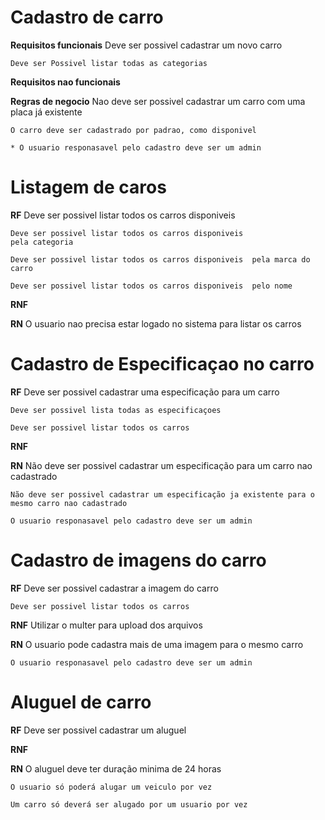 # Cadastro de carro

**Requisitos funcionais**
    Deve ser possivel cadastrar um novo carro 

    Deve ser Possivel listar todas as categorias   
**Requisitos nao funcionais**

**Regras de negocio**
    Nao deve ser possivel cadastrar um carro com uma placa já existente

    

    O carro deve ser cadastrado por padrao, como disponivel

    * O usuario responasavel pelo cadastro deve ser um admin


# Listagem de caros

**RF**
    Deve ser possivel listar todos os carros disponiveis

    Deve ser possivel listar todos os carros disponiveis  
    pela categoria
    
    Deve ser possivel listar todos os carros disponiveis  pela marca do carro

    Deve ser possivel listar todos os carros disponiveis  pelo nome


**RNF**

**RN**
    O usuario nao precisa estar logado no sistema para listar os carros


# Cadastro de Especificaçao no carro

**RF**
    Deve ser possivel cadastrar uma especificação para um carro

    Deve ser possivel lista todas as especificaçoes

    Deve ser possivel listar todos os carros
**RNF**

**RN**
    Não deve ser possivel cadastrar um especificação para um carro nao cadastrado

    Não deve ser possivel cadastrar um especificação ja existente para o mesmo carro nao cadastrado

    O usuario responasavel pelo cadastro deve ser um admin


# Cadastro de imagens do carro

**RF**
    Deve ser possivel cadastrar a imagem do carro

    Deve ser possivel listar todos os carros

**RNF**
    Utilizar o multer para upload dos arquivos

**RN**
    O usuario pode cadastra mais de uma imagem para o mesmo carro

    O usuario responasavel pelo cadastro deve ser um admin


# Aluguel de carro

**RF**
    Deve ser possivel cadastrar um aluguel

**RNF**


**RN**
    O aluguel deve ter duração minima de 24 horas

    O usuario só poderá alugar um veiculo por vez

    Um carro só deverá ser alugado por um usuario por vez
